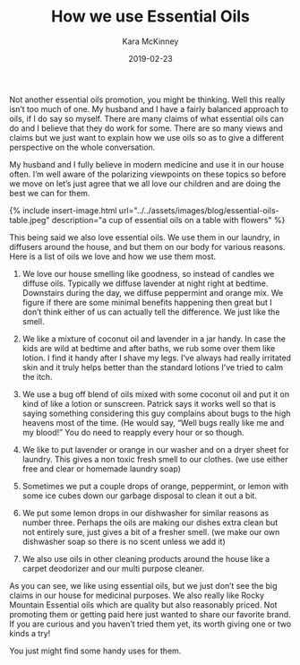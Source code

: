 ﻿---
layout: post
title:  How we use Essential Oils
date:   2019-02-23
author: Kara McKinney
page: post-single
description: Different ways to use essential oils around the house for your family.
featured-image: essential-oils-table.jpeg
featured-image-alt: a cup of essential oils on a table with flowers
categories: ['parenting']
comments: true
---

Not another essential oils promotion, you might be thinking. Well this really isn’t too much of one. My husband and I have a fairly balanced approach to oils, if I do say so myself. There are many claims of what essential oils can do and I believe that they do work for some. There are so many views and claims but we just want to explain how we use oils so as to give a different perspective on the whole conversation.

  

My husband and I fully believe in modern medicine and use it in our house often. I’m well aware of the polarizing viewpoints on these topics so before we move on let’s just agree that we all love our children and are doing the best we can for them.

{% include insert-image.html url="../../assets/images/blog/essential-oils-table.jpeg" description="a cup of essential oils on a table with flowers" %} 

This being said we also love essential oils. We use them in our laundry, in diffusers around the house, and but them on our body for various reasons. Here is a list of oils we love and how we use them most.

  

1.  We love our house smelling like goodness, so instead of candles we diffuse oils. Typically we diffuse lavender at night right at bedtime. Downstairs during the day, we diffuse peppermint and orange mix. We figure if there are some minimal benefits happening then great but I don’t think either of us can actually tell the difference. We just like the smell.
    
2.  We like a mixture of coconut oil and lavender in a jar handy. In case the kids are wild at bedtime and after baths, we rub some over them like lotion. I find it handy after I shave my legs. I’ve always had really irritated skin and it truly helps better than the standard lotions I’ve tried to calm the itch.
    
3.  We use a bug off blend of oils mixed with some coconut oil and put it on kind of like a lotion or sunscreen. Patrick says it works well so that is saying something considering this guy complains about bugs to the high heavens most of the time. (He would say, “Well bugs really like me and my blood!” You do need to reapply every hour or so though.
    
4.  We like to put lavender or orange in our washer and on a dryer sheet for laundry. This gives a non toxic fresh smell to our clothes. (we use either free and clear or homemade laundry soap)
    
5.  Sometimes we put a couple drops of orange, peppermint, or lemon with some ice cubes down our garbage disposal to clean it out a bit.
    
6.  We put some lemon drops in our dishwasher for similar reasons as number three. Perhaps the oils are making our dishes extra clean but not entirely sure, just gives a bit of a fresher smell. (we make our own dishwasher soap so there is no scent unless we add it)
    
7.  We also use oils in other cleaning products around the house like a carpet deodorizer and our multi purpose cleaner.


  
  

As you can see, we like using essential oils, but we just don’t see the big claims in our house for medicinal purposes. We also really like Rocky Mountain Essential oils which are quality but also reasonably priced. Not promoting them or getting paid here just wanted to share our favorite brand. If you are curious and you haven’t tried them yet, its worth giving one or two kinds a try!

You just might find some handy uses for them.
